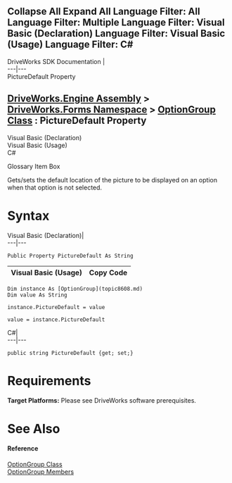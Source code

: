 Collapse All Expand All Language Filter: All  Language Filter: Multiple  Language Filter: Visual Basic (Declaration) Language Filter: Visual Basic (Usage) Language Filter: C#  
---  
DriveWorks SDK Documentation  |   
---|---  
PictureDefault Property   
  
[DriveWorks.Engine Assembly](topic2156.md) > [DriveWorks.Forms Namespace](topic7266.md) > [OptionGroup Class](topic8608.md) : PictureDefault Property  
---  
  
Visual Basic (Declaration)    
Visual Basic (Usage)    
C# 

Glossary Item Box

Gets/sets the default location of the picture to be displayed on an option when that option is not selected. 

# Syntax

Visual Basic (Declaration)|   
---|---  
      
    
    Public Property PictureDefault As String  
  
Visual Basic (Usage)| Copy Code  
---|---  
      
    
    Dim instance As [OptionGroup](topic8608.md)
    Dim value As String
     
    instance.PictureDefault = value
     
    value = instance.PictureDefault  
  
C#|   
---|---  
      
    
    public string PictureDefault {get; set;}  
  
# Requirements

**Target Platforms:** Please see DriveWorks software prerequisites.

# See Also

#### Reference

[OptionGroup Class](topic8608.md)   
[OptionGroup Members](topic8609.md)


